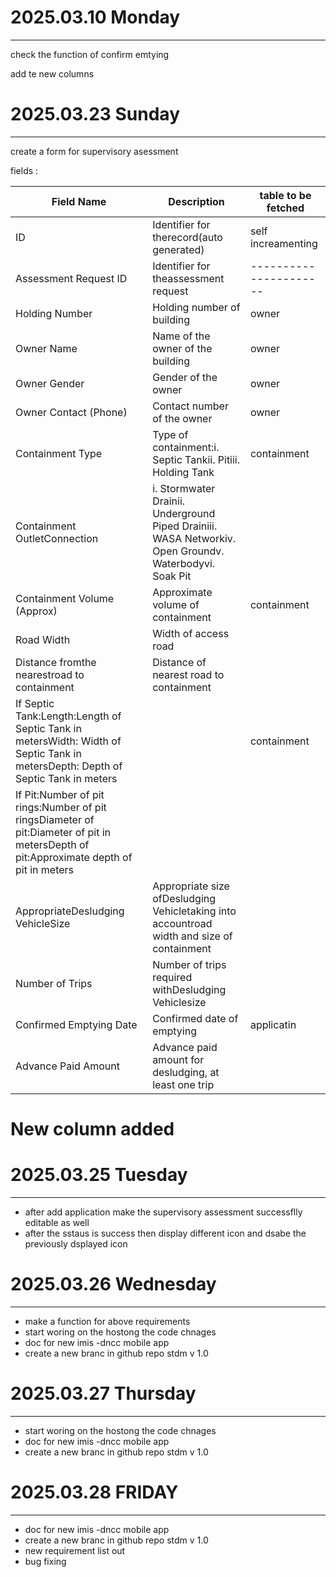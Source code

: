 # 2025.03.10 Monday

---

check the function of confirm emtying

add te new columns

# 2025.03.23 Sunday

---

create a form for supervisory asessment

fields :

| Field Name                                                                                                                             | Description                                                                                            | table to be fetched    |
| -------------------------------------------------------------------------------------------------------------------------------------- | ------------------------------------------------------------------------------------------------------ | ---------------------- |
| ID                                                                                                                                     | Identifier for therecord(auto generated)                                                               | self increamenting     |
| Assessment Request ID                                                                                                                  | Identifier for theassessment request                                                                   | ---------------------- |
| Holding Number                                                                                                                         | Holding number of building                                                                             | owner                  |
| Owner Name                                                                                                                             | Name of the owner of the building                                                                      | owner                  |
| Owner Gender                                                                                                                           | Gender of the owner                                                                                    | owner                  |
| Owner Contact (Phone)                                                                                                                  | Contact number of the owner                                                                            | owner                  |
| Containment Type                                                                                                                       | Type of containment:i. Septic Tankii. Pitiii. Holding Tank                                             | containment            |
| Containment OutletConnection                                                                                                           | i. Stormwater Drainii. Underground Piped Drainiii. WASA Networkiv. Open Groundv. Waterbodyvi. Soak Pit |                        |
| Containment Volume (Approx)                                                                                                            | Approximate volume of containment                                                                      | containment            |
| Road Width                                                                                                                             | Width of access road                                                                                   |                        |
| Distance fromthe nearestroad to containment                                                                                            | Distance of nearest road to containment                                                                |                        |
| If Septic Tank:Length:Length of Septic Tank in metersWidth: Width of Septic Tank in metersDepth: Depth of Septic Tank in meters        |                                                                                                        | containment            |
| If Pit:Number of pit rings:Number of pit ringsDiameter of pit:Diameter of pit in metersDepth of pit:Approximate depth of pit in meters |                                                                                                        |                        |
| AppropriateDesludging VehicleSize                                                                                                      | Appropriate size ofDesludging Vehicletaking into accountroad width and size of containment             |                        |
| Number of Trips                                                                                                                        | Number of trips required withDesludging Vehiclesize                                                    |                        |
| Confirmed Emptying Date                                                                                                                | Confirmed date of emptying                                                                             | applicatin             |
| Advance Paid Amount                                                                                                                    | Advance paid amount for desludging, at least one trip                                                  |                        |

# New column added

# 2025.03.25 Tuesday

---

- after add application make the supervisory assessment successflly editable as well
- after the sstaus is success then display different icon and dsabe the previously dsplayed icon

# 2025.03.26 Wednesday

---

- make a function for above requirements
- start woring on the hostong the code chnages
- doc for new imis -dncc mobile app
- create a new branc in github repo stdm v 1.0

# 2025.03.27 Thursday

---

- start woring on the hostong the code chnages
- doc for new imis -dncc mobile app
- create a new branc in github repo stdm v 1.0

# 2025.03.28 FRIDAY

---

- doc for new imis -dncc mobile app
- create a new branc in github repo stdm v 1.0
- new requirement list out
- bug fixing

